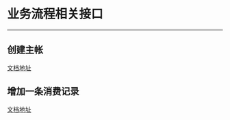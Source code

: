 # 业务流程相关接口

----

## 创建主帐

[文档地址](https://www.eolinker.com/#/home/ams/project/inside/api/detail?apiID=1560345&groupID=378602&projectName=%E9%A2%90%E9%99%86%E6%99%BA%E5%8A%A9&projectHashKey=WXz7CrPe378e02634b91b81ee36b6c40bdd4a3d34cc8bb9&spaceKey=HfTkHUT8d2a431ac5b69426822cce7bbfb5415d6cae3717)

## 增加一条消费记录

[文档地址](https://www.eolinker.com/#/home/ams/project/inside/api/detail?apiID=1610628&groupID=378610&projectName=%E9%A2%90%E9%99%86%E6%99%BA%E5%8A%A9&projectHashKey=WXz7CrPe378e02634b91b81ee36b6c40bdd4a3d34cc8bb9&spaceKey=HfTkHUT8d2a431ac5b69426822cce7bbfb5415d6cae3717)